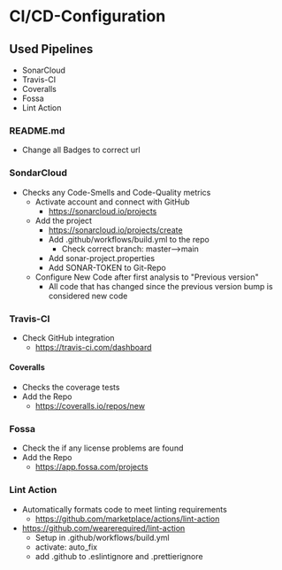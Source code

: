 # CI/CD-Configuration

## Used Pipelines

- SonarCloud
- Travis-CI
- Coveralls
- Fossa
- Lint Action

### README.md
- Change all Badges to correct url

### SondarCloud

- Checks any Code-Smells and Code-Quality metrics
  - Activate account and connect with GitHub
    - https://sonarcloud.io/projects
  - Add the project
    - https://sonarcloud.io/projects/create
    - Add .github/workflows/build.yml to the repo
      - Check correct branch: master-->main
    - Add sonar-project.properties
    - Add SONAR-TOKEN to Git-Repo
  - Configure New Code after first analysis to "Previous version"
    - All code that has changed since the previous version bump is considered new code

### Travis-CI

- Check GitHub integration
  - https://travis-ci.com/dashboard

#### Coveralls

- Checks the coverage tests
- Add the Repo
  - https://coveralls.io/repos/new

### Fossa

- Check the if any license problems are found
- Add the Repo
  - https://app.fossa.com/projects

### Lint Action
- Automatically formats code to meet linting requirements
  - https://github.com/marketplace/actions/lint-action
- https://github.com/wearerequired/lint-action
  - Setup in .github/workflows/build.yml
  - activate: auto_fix
  - add .github to .eslintignore and .prettierignore
  